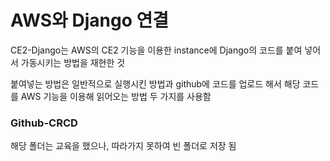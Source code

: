 # AWS와 Django 연결

CE2-Django는 AWS의 CE2 기능을 이용한 instance에 Django의 코드를 붙여 넣어서 가동시키는 방법을 재현한 것

붙여넣는 방법은 일반적으로 실행시킨 방법과 github에 코드를 업로드 해서 해당 코드를 AWS 기능을 이용해 읽어오는 방법 두 가지를 사용함

### Github-CRCD

해당 폴더는 교육을 했으나, 따라가지 못하여 빈 폴더로 저장 됨
